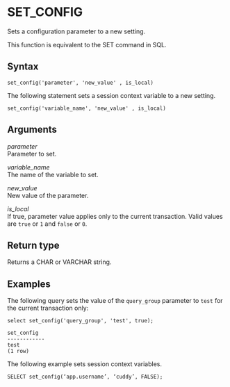 # SET\_CONFIG<a name="r_SET_CONFIG"></a>

Sets a configuration parameter to a new setting\.

 This function is equivalent to the SET command in SQL\.

## Syntax<a name="r_SET_CONFIG-synopsis"></a>

```
set_config('parameter', 'new_value' , is_local)
```

The following statement sets a session context variable to a new setting\.

```
set_config('variable_name', 'new_value' , is_local)
```

## Arguments<a name="r_SET_CONFIG-parameters"></a>

 *parameter*   
Parameter to set\.

 *variable\_name*    
The name of the variable to set\.

 *new\_value*   
New value of the parameter\.

 *is\_local*   
If true, parameter value applies only to the current transaction\. Valid values are `true` or `1` and `false` or `0`\. 

## Return type<a name="r_SET_CONFIG-return-type"></a>

Returns a CHAR or VARCHAR string\.

## Examples<a name="r_SET_CONFIG-examples"></a>

The following query sets the value of the `query_group` parameter to `test` for the current transaction only: 

```
select set_config('query_group', 'test', true);

set_config
------------
test
(1 row)
```

The following example sets session context variables\. 

```
SELECT set_config(‘app.username’, ‘cuddy’, FALSE);
```